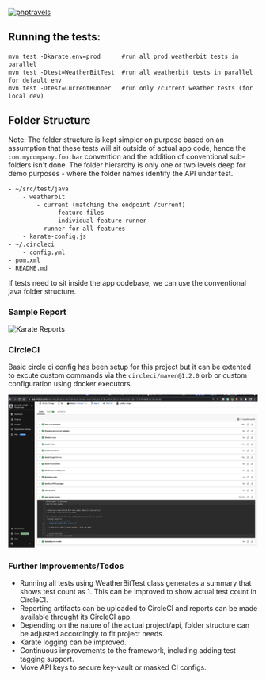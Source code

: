 [![phptravels](https://circleci.com/gh/punarjit-singh/phptravels-web-tests.svg?style=svg)](https://app.circleci.com/pipelines/github/punarjit-singh/phptravels-web-tests)

## Running the tests:
    mvn test -Dkarate.env=prod      #run all prod weatherbit tests in parallel
    mvn test -Dtest=WeatherBitTest  #run all weatherbit tests in parallel for default env
    mvn test -Dtest=CurrentRunner   #run only /current weather tests (for local dev)
    

## Folder Structure
Note: The folder structure is kept simpler on purpose based on an assumption that these tests will sit outside of actual app code, hence the `com.mycompany.foo.bar` convention and the addition of conventional sub-folders isn't done. The folder hierarchy is only one or two levels deep for demo purposes - where the folder names identify the API under test.

    - ~/src/test/java
        - weatherbit
            - current (matching the endpoint /current)
                - feature files
                - individual feature runner
            - runner for all features
        - karate-config.js
    - ~/.circleci
        - config.yml
    - pom.xml
    - README.md

If tests need to sit inside the app codebase, we can use the conventional java folder structure.

### Sample Report
![Karate Reports](/karate-report-sample.png)

### CircleCI
Basic circle ci config has been setup for this project but it can be extented to excute custom commands via the `circleci/maven@1.2.0` orb or custom configuration using docker executors. 

![CircleCI Sample Snapshot](/circleci.png)

### Further Improvements/Todos
- Running all tests using WeatherBitTest class generates a summary that shows test count as 1. This can be improved to show actual test count in CircleCI.
- Reporting artifacts can be uploaded to CircleCI and reports can be made available throught its CircleCI app.
- Depending on the nature of the actual project/api, folder structure can be adjusted accordingly to fit project needs.
- Karate logging can be improved.
- Continuous improvements to the framework, including adding test tagging support.
- Move API keys to secure key-vault or masked CI configs.